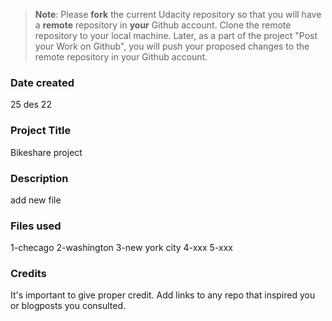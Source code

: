 >**Note**: Please **fork** the current Udacity repository so that you will have a **remote** repository in **your** Github account. Clone the remote repository to your local machine. Later, as a part of the project "Post your Work on Github", you will push your proposed changes to the remote repository in your Github account.

### Date created
25 des 22

### Project Title
Bikeshare project

### Description
add new file 

### Files used
1-checago
2-washington
3-new york city
4-xxx
5-xxx

### Credits
It's important to give proper credit. Add links to any repo that inspired you or blogposts you consulted.

